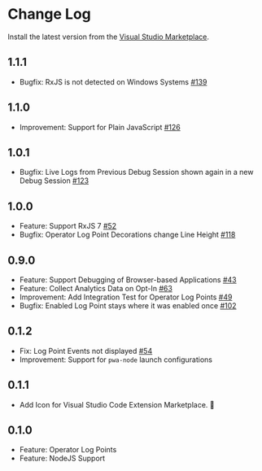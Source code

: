 # Change Log

Install the latest version from the [Visual Studio Marketplace](https://marketplace.visualstudio.com/items?itemName=manuelalabor.rxjs-debugging-for-vs-code).

## 1.1.1

- Bugfix: RxJS is not detected on Windows Systems [#139](https://github.com/swissmanu/rxjs-debugging-for-vscode/issues/139)

## 1.1.0

- Improvement: Support for Plain JavaScript [#126](https://github.com/swissmanu/rxjs-debugging-for-vscode/issues/126)

## 1.0.1

- Bugfix: Live Logs from Previous Debug Session shown again in a new Debug Session [#123](https://github.com/swissmanu/rxjs-debugging-for-vscode/issues/123)

## 1.0.0

- Feature: Support RxJS 7 [#52](https://github.com/swissmanu/rxjs-debugging-for-vscode/issues/52)
- Bugfix: Operator Log Point Decorations change Line Height [#118](https://github.com/swissmanu/rxjs-debugging-for-vscode/issues/118)

## 0.9.0

- Feature: Support Debugging of Browser-based Applications [#43](https://github.com/swissmanu/rxjs-debugging-for-vscode/issues/43)
- Feature: Collect Analytics Data on Opt-In [#63](https://github.com/swissmanu/rxjs-debugging-for-vscode/issues/63)
- Improvement: Add Integration Test for Operator Log Points [#49](https://github.com/swissmanu/rxjs-debugging-for-vscode/issues/49)
- Bugfix: Enabled Log Point stays where it was enabled once [#102](https://github.com/swissmanu/rxjs-debugging-for-vscode/issues/102)

## 0.1.2

- Fix: Log Point Events not displayed [#54](https://github.com/swissmanu/rxjs-debugging-for-vscode/issues/54)
- Improvement: Support for `pwa-node` launch configurations

## 0.1.1

- Add Icon for Visual Studio Code Extension Marketplace. 🦉

## 0.1.0

- Feature: Operator Log Points
- Feature: NodeJS Support

